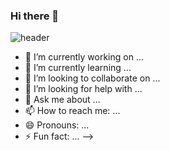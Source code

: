 ### Hi there 👋

![header](https://capsule-render.vercel.app/api?type=waving&color=timeGradient&height=300&section=header&text=It's_%good%to%see_%you%20&fontSize=90)

- 🔭 I’m currently working on ...
- 🌱 I’m currently learning ...
- 👯 I’m looking to collaborate on ...
- 🤔 I’m looking for help with ...
- 💬 Ask me about ...
- 📫 How to reach me: ...
- 😄 Pronouns: ...
- ⚡ Fun fact: ...
-->
